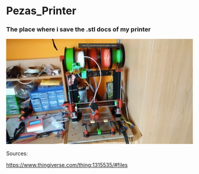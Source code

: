 # Pezas_Printer
### The place where i  save the .stl docs of my printer

![printer](https://github.com/pablopeza/Pezas_Printer/blob/master/Images/printer.png)

Sources:

https://www.thingiverse.com/thing:1315535/#files

